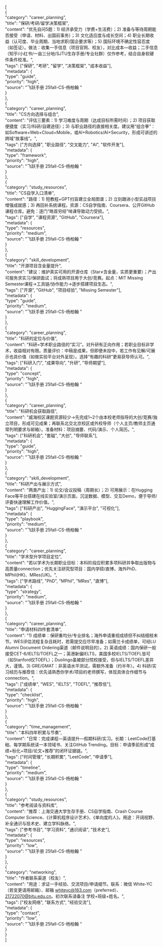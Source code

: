 [  
{  
"category": "career_planning",  
"title": "保研/考研/留学决策框架",  
"content": "优先自问5题：1) 经济承受力（学费+生活费）；2) 准备与等待周期能否接受（申请、材料、出国前事务）；3) 文化适应度与成长空间；4) 职业长期收益（认可度、毕业周期、当地求职/国企要求等）；5) 国际环境不确定性容忍度（如签证）。做法：收集一手信息（项目官网、校友），对比成本—收益；二手信息（知乎/小红书/一亩三分地/SJTU生存手册/专业社群）仅作参考，结合自身软硬件条件校准。",  
"tags": ["保研", "考研", "留学", "决策框架", "成本收益"],  
"metadata": {  
"type": "guide",  
"priority": "high",  
"source": "飞跃手册 25fall-CS-杨柏翰 "  
}  
},  
{  
"category": "career_planning",  
"title": "CS方向选择与组合",  
"content": "评估三要素：1) 学习难度与周期（达成目标所需时间）；2) 项目获取便捷度（实习/科研/自建途径）；3) 与职业路径的直接相关度。建议用“组合拳”：如Software+Web+Cloud+Mobile，或AI+Robotics/AI+Security，形成可讲述的跨域“故事线”。",  
"tags": ["方向选择", "职业路径", "交叉能力", "AI", "软件开发"],  
"metadata": {  
"type": "framework",  
"priority": "high",  
"source": "飞跃手册 25fall-CS-杨柏翰 "  
}  
},  
{  
"category": "study_resources",  
"title": "CS自学入口清单",  
"content": "路径：1) 短教程+GPT扫盲建立全局图谱；2) 立刻跟进小型实战项目增强成就感；3) 再回补系统课程。资源：CS自学指南、Coursera、公开GitHub课程仓库。避免：逐门“皓首穷经”啃课导致动力受损。",  
"tags": ["自学", "课程资源", "GitHub", "Coursera"],  
"metadata": {  
"type": "resources",  
"priority": "medium",  
"source": "飞跃手册 25fall-CS-杨柏翰 "  
}  
},  
{  
"category": "skill_development",  
"title": "开源项目含金量提升",  
"content": "建议：维护真实可用的开源仓库（Star≠含金量，实质更重要）；产出可服务求实习/保研面试；将成熟项目用于大创/竞赛。起点：MIT Missing Semester课程→工具链/协作能力→逐步搭建项目生态。",  
"tags": ["开源", "GitHub", "项目经验", "Missing Semester"],  
"metadata": {  
"type": "guide",  
"priority": "medium",  
"source": "飞跃手册 25fall-CS-杨柏翰 "  
}  
},  
{  
"category": "career_planning",  
"title": "科研的定位与价值",  
"content": "科研=学术职业路径的“实习”。对升研有正向作用；若职业目标非学术，收益相对有限。质量评价：中稿是成果，但即便未投中，若工作有见解/可展示也具价值（如做实验平台对外呈现）。选择“有趣的科研”更易获导师认可。",  
"tags": ["科研入门", "成果导向", "升研", "导师期望"],  
"metadata": {  
"type": "concept",  
"priority": "high",  
"source": "飞跃手册 25fall-CS-杨柏翰 "  
}  
},  
{  
"category": "career_planning",  
"title": "科研机会获取路径",  
"content": "威海校区课题资源较少→先完成1~2个由本校老师指导的大创/竞赛/独立项目，形成可见成果；再联系北交北京校区或外校导师（个人主页/教师主页通常列明要求与邮箱）。准备材料：项目摘要、代码/演示、个人简历。",  
"tags": ["科研机会", "套磁", "大创", "导师联系"],  
"metadata": {  
"type": "guide",  
"priority": "high",  
"source": "飞跃手册 25fall-CS-杨柏翰 "  
}  
},  
{  
"category": "skill_development",  
"title": "科研产出与展示方式",  
"content": "两类产出：1) 论文/会议投稿（周期长）；2) 可用展示：在Hugging Face等平台搭建在线实验室/演示页面，沉淀数据、模型、交互Demo，便于导师/评委快速理解工作价值。",  
"tags": ["科研产出", "HuggingFace", "演示平台", "可视化"],  
"metadata": {  
"type": "playbook",  
"priority": "medium",  
"source": "飞跃手册 25fall-CS-杨柏翰 "  
}  
},  
{  
"category": "career_planning",  
"title": "学术型升学项目定位",  
"content": "若以学术为长期职业目标：本科阶段应积累多项科研并争取出版物与高质量connection；优先关注研究型项目：国内学硕/直博，海外PhD、MPhil(HK)、MRes(UK)。",  
"tags": ["学术路线", "PhD", "MPhil", "MRes", "直博"],  
"metadata": {  
"type": "strategy",  
"priority": "medium",  
"source": "飞跃手册 25fall-CS-杨柏翰 "  
}  
},  
{  
"category": "career_planning",  
"title": "申请材料四件套清单",  
"content": "1) 成绩单：保研重均分/专业排名；海外申请重视成绩但不纠结细枝末节。WES评估流程复杂且耗时，若需提交应尽早准备；如需兰卡成绩单，可经LU Alumni Document Ordering渠道（邮件说明目的）。2) 英语成绩：国内保研一般接受CET-6/IELTS/TOEFL之一；英港新偏IELTS，美国多校IELTS/TOEFL皆可（如Stanford仅TOEFL）；Duolingo虽被部分院校接受，但与IELTS/TOEFL差异大，谨慎。3) GRE/GMAT：非英语水平测试，需额外准备（约半年）。4) 科研/实习经历与推荐信：优先请熟悉你学术/项目的老师撰写，体现具体合作细节与connection。",  
"tags": ["成绩单", "WES", "IELTS", "TOEFL", "推荐信"],  
"metadata": {  
"type": "checklist",  
"priority": "high",  
"source": "飞跃手册 25fall-CS-杨柏翰 "  
}  
},  
{  
"category": "time_management",  
"title": "本科四年积累与节奏",  
"content": "日常：完成课程—英语提升—假期科研/实习。长期：LeetCode打基础、每学期系统读一本领域书、关注GitHub Trending。目标：申请季前形成“成绩+标化+项目/论文+推荐”的闭环证据链。",  
"tags": ["时间管理", "长期积累", "LeetCode", "申请季"],  
"metadata": {  
"type": "timeline",  
"priority": "medium",  
"source": "飞跃手册 25fall-CS-杨柏翰 "  
}  
},  
{  
"category": "study_resources",  
"title": "参考阅读与资料库",  
"content": "推荐：上海交通大学生存手册、CS自学指南、Crash Course Computer Science、《计算机程序设计艺术》、《单向度的人》。用途：开阔视野、补全通识与技术史、建立学科脉络。",  
"tags": ["参考书目", "学习资料", "通识阅读", "技术史"],  
"metadata": {  
"type": "resources",  
"priority": "low",  
"source": "飞跃手册 25fall-CS-杨柏翰 "  
}  
},  
{  
"category": "networking",  
"title": "作者联系渠道（校友）",  
"content": "用途：求证一手经验、交流项目/申请细节。联系：微信 White-YC（若变更请用邮箱）、邮箱 [whiteyc@163.com](mailto:whiteyc@163.com)（preferred）、[21722070@bjtu.edu.cn](mailto:21722070@bjtu.edu.cn)。初次联系请备注 学校+班级+姓名。",  
"tags": ["校友网络", "联系方式", "经验交流"],  
"metadata": {  
"type": "contact",  
"priority": "low",  
"source": "飞跃手册 25fall-CS-杨柏翰 "  
}  
}  
]